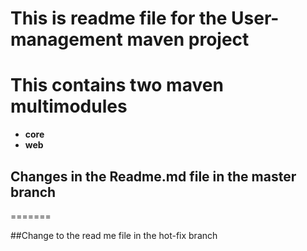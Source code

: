 # This is readme file for the User-management maven project

# This contains two maven multimodules
 
- **core**
- **web**
 


## Changes in the Readme.md file in the master branch 
=======

##Change to the read me file in the hot-fix branch


